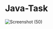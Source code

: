 # Java-Task
![Screenshot (50)](https://github.com/Aditya2320/Java-Task/assets/85891348/2a82b13b-4421-4ff1-895d-6c1532c0a727)
